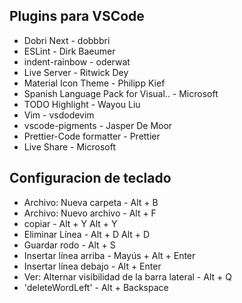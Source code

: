 ## Plugins para VSCode
* Dobri Next - dobbbri
* ESLint - Dirk Baeumer
* indent-rainbow - oderwat
* Live Server - Ritwick Dey
* Material Icon Theme - Philipp Kief
* Spanish Language Pack for Visual.. - Microsoft
* TODO Highlight - Wayou Liu
* Vim - vsdodevim
* vscode-pigments - Jasper De Moor
* Prettier-Code formatter - Prettier
* Live Share - Microsoft

## Configuracion de teclado
* Archivo: Nueva carpeta - Alt + B
* Archivo: Nuevo archivo - Alt + F
* copiar - Alt + Y Alt + Y
* Eliminar Línea - Alt + D Alt + D
* Guardar rodo - Alt + S
* Insertar línea arriba - Mayús + Alt + Enter 
* Insertar línea debajo - Alt + Enter
* Ver: Alternar visibilidad de la barra lateral - Alt + Q
* 'deleteWordLeft' - Alt + Backspace
